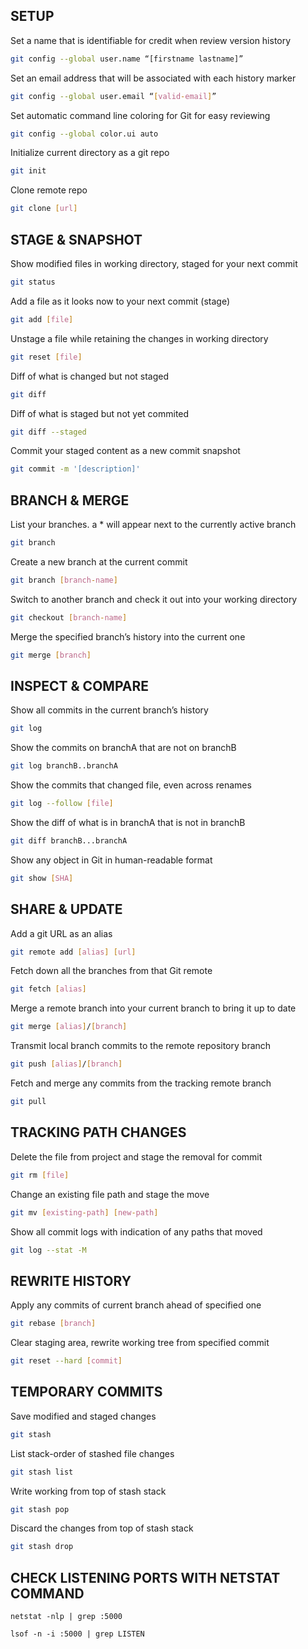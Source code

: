 ## SETUP

Set a name that is identifiable for credit when review version history

```sh
git config --global user.name “[firstname lastname]”
```

Set an email address that will be associated with each history marker

```sh
git config --global user.email “[valid-email]”
```

Set automatic command line coloring for Git for easy reviewing

```sh
git config --global color.ui auto
```

Initialize current directory as a git repo

```sh
git init
```

Clone remote repo

```sh
git clone [url]
```

## STAGE & SNAPSHOT

Show modified files in working directory, staged for your next commit

```sh
git status
```

Add a file as it looks now to your next commit (stage)

```sh
git add [file]
```

Unstage a file while retaining the changes in working directory

```sh
git reset [file]
```

Diff of what is changed but not staged

```sh
git diff
```

Diff of what is staged but not yet commited

```sh
git diff --staged
```

Commit your staged content as a new commit snapshot

```sh
git commit -m '[description]'
```

## BRANCH & MERGE

List your branches. a \* will appear next to the currently active branch

```sh
git branch
```

Create a new branch at the current commit

```sh
git branch [branch-name]
```

Switch to another branch and check it out into your working directory

```sh
git checkout [branch-name]
```

Merge the specified branch’s history into the current one

```sh
git merge [branch]
```

## INSPECT & COMPARE

Show all commits in the current branch’s history

```sh
git log
```

Show the commits on branchA that are not on branchB

```sh
git log branchB..branchA
```

Show the commits that changed file, even across renames

```sh
git log --follow [file]
```

Show the diff of what is in branchA that is not in branchB

```sh
git diff branchB...branchA
```

Show any object in Git in human-readable format

```sh
git show [SHA]
```

## SHARE & UPDATE

Add a git URL as an alias

```sh
git remote add [alias] [url]
```

Fetch down all the branches from that Git remote

```sh
git fetch [alias]
```

Merge a remote branch into your current branch to bring it up to date

```sh
git merge [alias]/[branch]
```

Transmit local branch commits to the remote repository branch

```sh
git push [alias]/[branch]
```

Fetch and merge any commits from the tracking remote branch

```sh
git pull
```

## TRACKING PATH CHANGES

Delete the file from project and stage the removal for commit

```sh
git rm [file]
```

Change an existing file path and stage the move

```sh
git mv [existing-path] [new-path]
```

Show all commit logs with indication of any paths that moved

```sh
git log --stat -M
```

## REWRITE HISTORY

Apply any commits of current branch ahead of specified one

```sh
git rebase [branch]
```

Clear staging area, rewrite working tree from specified commit

```sh
git reset --hard [commit]
```

## TEMPORARY COMMITS

Save modified and staged changes

```sh
git stash
```

List stack-order of stashed file changes

```sh
git stash list
```

Write working from top of stash stack

```sh
git stash pop
```

Discard the changes from top of stash stack

```sh
git stash drop
```

## CHECK LISTENING PORTS WITH NETSTAT COMMAND

```
netstat -nlp | grep :5000
```

```
lsof -n -i :5000 | grep LISTEN
```
